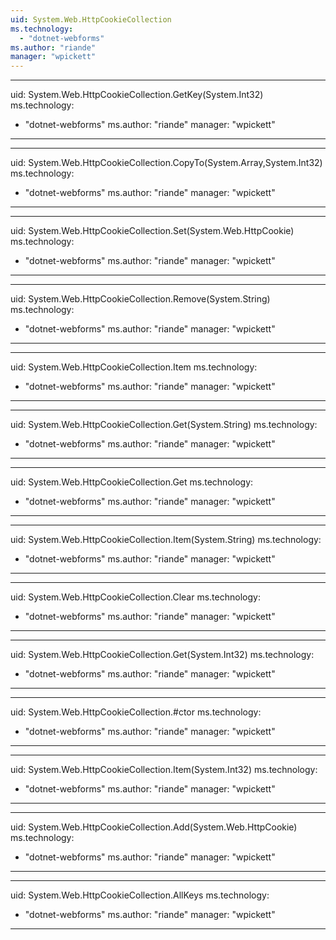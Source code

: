 ```yaml
---
uid: System.Web.HttpCookieCollection
ms.technology: 
  - "dotnet-webforms"
ms.author: "riande"
manager: "wpickett"
---
```


---
uid: System.Web.HttpCookieCollection.GetKey(System.Int32)
ms.technology: 
  - "dotnet-webforms"
ms.author: "riande"
manager: "wpickett"
---

---
uid: System.Web.HttpCookieCollection.CopyTo(System.Array,System.Int32)
ms.technology: 
  - "dotnet-webforms"
ms.author: "riande"
manager: "wpickett"
---

---
uid: System.Web.HttpCookieCollection.Set(System.Web.HttpCookie)
ms.technology: 
  - "dotnet-webforms"
ms.author: "riande"
manager: "wpickett"
---

---
uid: System.Web.HttpCookieCollection.Remove(System.String)
ms.technology: 
  - "dotnet-webforms"
ms.author: "riande"
manager: "wpickett"
---

---
uid: System.Web.HttpCookieCollection.Item
ms.technology: 
  - "dotnet-webforms"
ms.author: "riande"
manager: "wpickett"
---

---
uid: System.Web.HttpCookieCollection.Get(System.String)
ms.technology: 
  - "dotnet-webforms"
ms.author: "riande"
manager: "wpickett"
---

---
uid: System.Web.HttpCookieCollection.Get
ms.technology: 
  - "dotnet-webforms"
ms.author: "riande"
manager: "wpickett"
---

---
uid: System.Web.HttpCookieCollection.Item(System.String)
ms.technology: 
  - "dotnet-webforms"
ms.author: "riande"
manager: "wpickett"
---

---
uid: System.Web.HttpCookieCollection.Clear
ms.technology: 
  - "dotnet-webforms"
ms.author: "riande"
manager: "wpickett"
---

---
uid: System.Web.HttpCookieCollection.Get(System.Int32)
ms.technology: 
  - "dotnet-webforms"
ms.author: "riande"
manager: "wpickett"
---

---
uid: System.Web.HttpCookieCollection.#ctor
ms.technology: 
  - "dotnet-webforms"
ms.author: "riande"
manager: "wpickett"
---

---
uid: System.Web.HttpCookieCollection.Item(System.Int32)
ms.technology: 
  - "dotnet-webforms"
ms.author: "riande"
manager: "wpickett"
---

---
uid: System.Web.HttpCookieCollection.Add(System.Web.HttpCookie)
ms.technology: 
  - "dotnet-webforms"
ms.author: "riande"
manager: "wpickett"
---

---
uid: System.Web.HttpCookieCollection.AllKeys
ms.technology: 
  - "dotnet-webforms"
ms.author: "riande"
manager: "wpickett"
---
